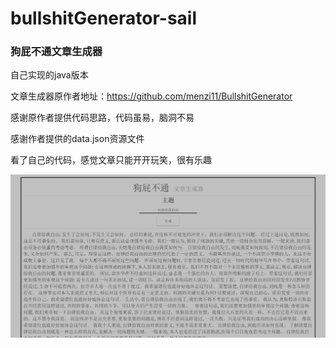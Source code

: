 # bullshitGenerator-sail

### 狗屁不通文章生成器

自己实现的java版本 

文章生成器原作者地址：https://github.com/menzi11/BullshitGenerator

感谢原作者提供代码思路，代码虽易，脑洞不易

感谢作者提供的data.json资源文件

看了自己的代码，感觉文章只能开开玩笑，很有乐趣

![avatar](https://github.com/saaaaaail/bullshitGenerator-sail/blob/master/result.png?raw=true)
